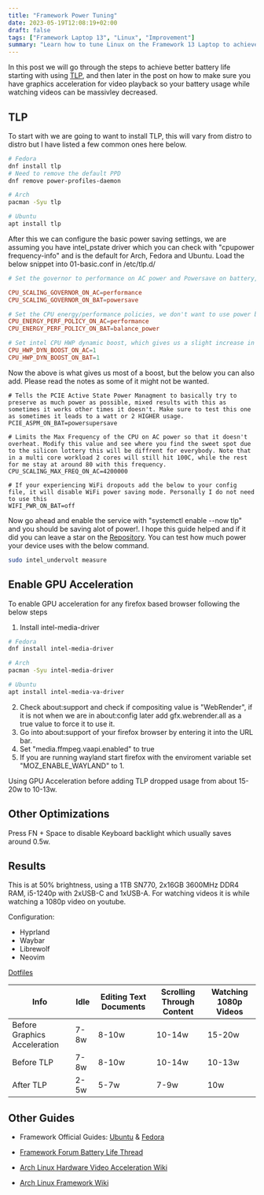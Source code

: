 ```yaml
---
title: "Framework Power Tuning"
date: 2023-05-19T12:08:19+02:00
draft: false
tags: ["Framework Laptop 13", "Linux", "Improvement"]
summary: "Learn how to tune Linux on the Framework 13 Laptop to achieve better battery life!"
---
```


In this post we will go through the steps to achieve better battery life starting with using [TLP](https://github.com/linrunner/TLP), and then later in the post on how to make sure you have graphics acceleration for video playback so your battery usage while watching videos can be massivley decreased.

## TLP

To start with we are going to want to install TLP, this will vary from distro to distro but I have listed a few common ones here below.

```bash
# Fedora
dnf install tlp
# Need to remove the default PPD
dnf remove power-profiles-daemon

# Arch
pacman -Syu tlp

# Ubuntu
apt install tlp

```

After this we can configure the basic power saving settings, we are assuming you have intel_pstate driver which you can check with "cpupower frequency-info" and is the default for Arch, Fedora and Ubuntu. Load the below snippet into 01-basic.conf in /etc/tlp.d/

```conf
# Set the governor to performance on AC power and Powersave on battery, we are using pstate so it's about as effective as Schedutil on the normal linux drivers.

CPU_SCALING_GOVERNOR_ON_AC=performance
CPU_SCALING_GOVERNOR_ON_BAT=powersave

# Set the CPU energy/performance policies, we don't want to use power because this limits the CPU freq to 400Mhz which gives very bad performance, so we put it to balance_power.
CPU_ENERGY_PERF_POLICY_ON_AC=performance
CPU_ENERGY_PERF_POLICY_ON_BAT=balance_power

# Set intel CPU HWP dynamic boost, which gives us a slight increase in effiency. Remove this if your on AMD or not in intel_pstate
CPU_HWP_DYN_BOOST_ON_AC=1
CPU_HWP_DYN_BOOST_ON_BAT=1
```

Now the above is what gives us most of a boost, but the below you can also add. Please read the notes as some of it might not be wanted.

```
# Tells the PCIE Active State Power Managment to basically try to preserve as much power as possible, mixed results with this as sometimes it works other times it doesn't. Make sure to test this one as sometimes it leads to a watt or 2 HIGHER usage.
PCIE_ASPM_ON_BAT=powersupersave

# Limits the Max Frequency of the CPU on AC power so that it doesn't overheat. Modify this value and see where you find the sweet spot due to the silicon lottery this will be diffrent for everybody. Note that in a multi core workload 2 cores will still hit 100C, while the rest for me stay at around 80 with this frequency.
CPU_SCALING_MAX_FREQ_ON_AC=4200000

# If your experiencing WiFi dropouts add the below to your config file, it will disable WiFi power saving mode. Personally I do not need to use this
WIFI_PWR_ON_BAT=off
```

Now go ahead and enable the service with "systemctl enable --now tlp" and you should be saving alot of power!. I hope this guide helped and if it did you can leave a star on the [Repository](https://github.com/Stetsed/stetsed-guides). You can test how much power your device uses with the below command.

```bash
sudo intel_undervolt measure
```

## Enable GPU Acceleration

To enable GPU acceleration for any firefox based browser following the below steps

1. Install intel-media-driver 
```bash
# Fedora
dnf install intel-media-driver

# Arch
pacman -Syu intel-media-driver

# Ubuntu
apt install intel-media-va-driver
```
2. Check about:support and check if compositing value is "WebRender", if it is not when we are in about:config later add gfx.webrender.all as a true value to force it to use it.
3. Go into about:support of your firefox browser by entering it into the URL bar.
4. Set "media.ffmpeg.vaapi.enabled" to true
5. If you are running wayland start firefox with the enviroment variable set "MOZ_ENABLE_WAYLAND" to 1.

Using GPU Acceleration before adding TLP dropped usage from about 15-20w to 10-13w.

## Other Optimizations

Press FN + Space to disable Keyboard backlight which usually saves around 0.5w.

## Results

This is at 50% brightness, using a 1TB SN770, 2x16GB 3600MHz DDR4 RAM, i5-1240p with 2xUSB-C and 1xUSB-A. For watching videos it is while watching a 1080p video on youtube.

Configuration:

- Hyprland
- Waybar
- Librewolf 
- Neovim

[Dotfiles](https://github.com/Stetsed/.dotfiles)

|  Info   | Idle    | Editing Text Documents    | Scrolling Through Content    | Watching 1080p Videos    |
|---------------- | --------------- | --------------- | --------------- | --------------- |
| Before Graphics Acceleration | 7-8w | 8-10w | 10-14w | 15-20w
| Before TLP   | 7-8w    | 8-10w    | 10-14w    | 10-13w   |
| After TLP | 2-5w | 5-7w  |  7-9w | 10w   |

## Other Guides

- Framework Official Guides: [Ubuntu](https://knowledgebase.frame.work/en_us/optimizing-ubuntu-battery-life-Sye_48Lg3) & [Fedora](https://knowledgebase.frame.work/en_us/optimizing-fedora-battery-life-r1baXZh)
- [Framework Forum Battery Life Thread](https://community.frame.work/c/framework-laptop/linux/)

- [Arch Linux Hardware Video Acceleration Wiki](https://wiki.archlinux.org/title/Hardware_video_acceleration)

- [Arch Linux Framework Wiki](https://wiki.archlinux.org/title/Framework_Laptop_13)


